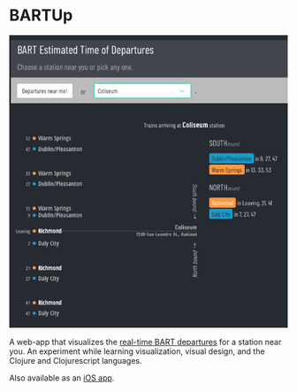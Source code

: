 # BARTUp

![](screenshot.png)

A web-app that visualizes the [real-time BART departures](https://www.bart.gov/schedules/eta) for a station near you. An experiment while learning visualization, visual design, and the Clojure and Clojurescript languages.

Also available as an [iOS app](https://itunes.apple.com/us/app/bart-up/id1163667213?mt=8).